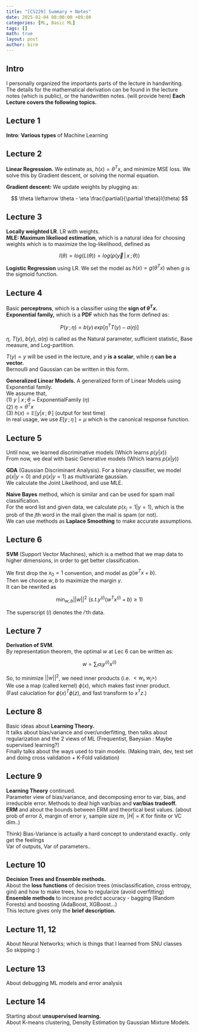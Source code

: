```yaml
---
title: "[CS229] Summary + Notes"
date: 2025-02-04 08:00:00 +09:00
categories: [ML, Basic ML]
tags: []       
math: true
layout: post
author: birm
---
```

## Intro
I personally organized the importants parts of the lecture in handwriting. 
The details for the mathematical derivation can be found in the lecture notes (which is public), or the handwritten notes. (will provide here)
**Each Lecture covers the following topics.**
## Lecture 1
**Intro**: **Various types** of Machine Learning
## Lecture 2
**Linear Regression.** We estimate as, $h(x) = \theta^T x$, and minimize MSE loss. We solve this by Gradient descent, or solving the normal equation.

**Gradient descent:** We update weights by plugging as:

$$
\theta \leftarrow \theta - \eta \frac{\partial}{\partial \theta}l(\theta) 
$$

## Lecture 3
**Locally weighted LR**. LR with weights.            
**MLE: Maximum likeliood estimation**, which is a natural idea for choosing weights which is to maximize the log-likelihood, defined as

$$
l(\theta) = log(L(\theta)) = log(p(\vec{y} \,| \,x\,;\theta))
$$           

**Logistic Regression** using LR. We set the model as $h(x) = g(\theta^T x)$ when $g$ is the sigmoid function.            
## Lecture 4
Basic **perceptrons**, which is a classifier using the **sign of $\theta^T x$.**           
**Exponential family,** which is a **PDF** which has the form defined as:               

$$
P(y\,;\eta) = b(y)\,exp[\eta^TT(y)-a(\eta)]
$$

$\eta$, $T(y)$, $b(y)$, $a(\eta)$ is called as the Natural parameter, sufficient statistic, Base measure, and Log-partition.             

$T(y)=y$ will be used in the lecture, and $y$ **is a scalar**, while $\eta$ **can be a vector.**           
Bernoulli and Gaussian can be written in this form.         

**Generalized Linear Models.** A generalized form of Linear Models using Exponential family.        
We assume that,        
(1) $y$ | $x\,;\theta$ ~ ExponentialFamily $(\eta)$        
(2) $\eta = \theta^T x$         
(3) $h(x) = \mathbb{E} [y|x\,;\theta\,]$ (output for test time)           
In real usage, we use $E[y\,;\eta\,] = \mu$ which is the canonical response function.           
## Lecture 5         
Until now, we learned discriminative models (Which learns $p(y|x)$)         
From now, we deal with basic Generative models (Which learns $p(x|y)$)        
      
**GDA** (Gaussian Discriminant Analysis). For a binary classifier, we model $p(x|y=0)$ and $p(x|y=1)$ as multivariate gaussian.        
We calculate the Joint Likelihood, and use MLE.         
      
**Naive Bayes** method, which is similar and can be used for spam mail classification.         
For the word list and given data, we calculate $p(x_j = 1 | y = 1)$, which is the prob of the $j$th word in the mail given the mail is spam (or not).       
We can use methods as **Laplace Smoothing** to make accurate assumptions.       
## Lecture 6        
**SVM** (Support Vector Machines), which is a method that we map data to higher dimensions, in order to get better classification.

We first drop the $x_0 = 1$ convention, and model as $g(w^T x +b)$.         
Then we choose $w, b$ to maximize the margin $\gamma$.          
It can be rewrited as       

$$
\min_{w,b} ||w||^2   \,\, (s.t. y^{(i)}(w^Tx^{(i)}+b) \geq 1)
$$

The superscript $(i)$ denotes the $i$'th data.        
## Lecture 7
**Derivation of SVM**.               
By representation theorem, the optimal $w$ at Lec 6 can be written as:

$$
w = \sum_{i}\alpha_i y^{(i)}x^{(i)}
$$

So, to minimize $||w||^2$, we need inner products (i.e. $<w_i, w_j>$)          
We use a map (called kernel) $\phi(x)$, which makes fast inner product.        
(Fast caluclation for $\phi(x)^T \phi(z)$, and fast transform to $x^Tz$.)    

## Lecture 8
Basic ideas about **Learning Theory.**           
It talks about bias/variance and over/underfitting, then talks about regularization and the 2 views of ML (Frequentist, Baeysian : Maybe supervised learning?)          
Finally talks about the ways used to train models. (Making train, dev, test set and doing cross validation + K-Fold validation)          

## Lecture 9
**Learning Theory** continued.          
Parameter view of bias/variance, and decomposing error to var, bias, and irreducible error. Methods to deal high var/bias and **var/bias tradeoff.**            
**ERM** and about the bounds between ERM and theortical best values. (about prob of error $\delta$, margin of error $\gamma$, sample size $m$, $|H| = K$ for finite or VC dim..)           

Think) Bias-Variance is actually a hard concept to understand exactly.. only get the feelings          
Var of outputs, Var of parameters..         

## Lecture 10
**Decision Trees and Ensemble methods.**           
About the **loss functions** of decision trees (misclassification, cross entropy, gini) and how to make trees, how to regularize (avoid overfitting)          
**Ensemble methods** to increase predict accuracy - bagging (Random Forests) and boosting (AdaBoost, XGBoost...)          
This lecture gives only the **brief description.**       

## Lecture 11, 12
About Neural Networks; which is things that I learned from SNU classes         
So skipping :)

## Lecture 13
About debugging ML models and error analysis         

## Lecture 14
Starting about **unsupervised learning.**             
About K-means clustering, Density Estimation by Gaussian Mixture Models.
